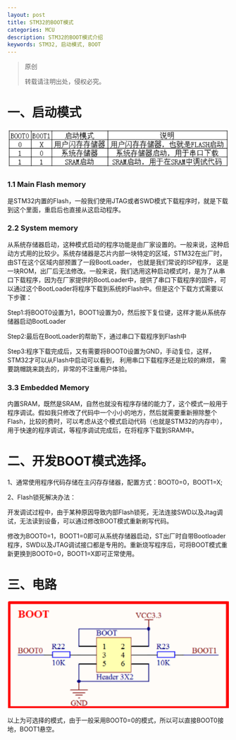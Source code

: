 ```yaml
---
layout: post
title: STM32的BOOT模式
categories: MCU
description: STM32的BOOT模式介绍
keywords: STM32, 启动模式, BOOT
---
```


> 原创
> 
> 转载请注明出处，侵权必究。


# 一、启动模式

<img src="/images/posts/2018-2-27-BOOT-Mode-of-STM32/mode.png" width="700" alt="启动模式表" />

### 1.1 Main Flash memory
是STM32内置的Flash，一般我们使用JTAG或者SWD模式下载程序时，就是下载到这个里面，重启后也直接从这启动程序。

### 2.2 System memory
从系统存储器启动，这种模式启动的程序功能是由厂家设置的。一般来说，这种启动方式用的比较少。系统存储器是芯片内部一块特定的区域，STM32在出厂时，由ST在这个区域内部预置了一段BootLoader， 也就是我们常说的ISP程序， 这是一块ROM，出厂后无法修改。一般来说，我们选用这种启动模式时，是为了从串口下载程序，因为在厂家提供的BootLoader中，提供了串口下载程序的固件，可以通过这个BootLoader将程序下载到系统的Flash中。但是这个下载方式需要以下步骤：

Step1:将BOOT0设置为1，BOOT1设置为0，然后按下复位键，这样才能从系统存储器启动BootLoader

Step2:最后在BootLoader的帮助下，通过串口下载程序到Flash中

Step3:程序下载完成后，又有需要将BOOT0设置为GND，手动复位，这样，STM32才可以从Flash中启动可以看到， 利用串口下载程序还是比较的麻烦， 需要跳帽跳来跳去的，非常的不注重用户体验。

### 3.3 Embedded Memory
内置SRAM，既然是SRAM，自然也就没有程序存储的能力了，这个模式一般用于程序调试。假如我只修改了代码中一个小小的地方，然后就需要重新擦除整个Flash，比较的费时，可以考虑从这个模式启动代码（也就是STM32的内存中），用于快速的程序调试，等程序调试完成后，在将程序下载到SRAM中。

# 二、开发BOOT模式选择。

1、通常使用程序代码存储在主闪存存储器，配置方式：BOOT0=0，BOOT1=X;

2、Flash锁死解决办法：

开发调试过程中，由于某种原因导致内部Flash锁死，无法连接SWD以及Jtag调试，无法读到设备，可以通过修改BOOT模式重新刷写代码。

修改为BOOT0=1，BOOT1=0即可从系统存储器启动，ST出厂时自带Bootloader程序，SWD以及JTAG调试接口都是专用的。重新烧写程序后，可将BOOT模式重新更换到BOOT0=0，BOOT1=X即可正常使用。

# 三、电路

<img src="/images/posts/2018-2-27-BOOT-Mode-of-STM32/boot_circuit.png" width="700" alt="启动模式选择电路" />

以上为可选择的模式，由于一般采用BOOT0=0的模式，所以可以直接BOOT0接地，BOOT1悬空。


